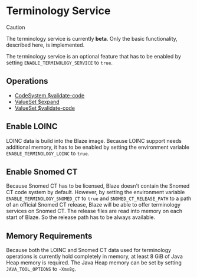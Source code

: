 # Terminology Service

> [!CAUTION]
> The terminology service is currently **beta**. Only the basic functionality, described here, is implemented.

The terminology service is an optional feature that has to be enabled by setting `ENABLE_TERMINOLOGY_SERVICE` to `true`.

## Operations

* [CodeSystem $validate-code](api/operation-code-system-validate-code.md)
* [ValueSet $expand](api/operation-value-set-expand.md)
* [ValueSet $validate-code](api/operation-value-set-validate-code.md)

## Enable LOINC

LOINC data is build into the Blaze image. Because LOINC support needs additional memory, it has to be enabled by setting the environment variable `ENABLE_TERMINOLOGY_LOINC` to `true`.

## Enable Snomed CT

Because Snomed CT has to be licensed, Blaze doesn't contain the Snomed CT code system by default. However, by setting the environment variable `ENABLE_TERMINOLOGY_SNOMED_CT` to `true` and `SNOMED_CT_RELEASE_PATH` to a path of an official Snomed CT release, Blaze will be able to offer terminology services on Snomed CT. The release files are read into memory on each start of Blaze. So the release path has to be always available.

## Memory Requirements

Because both the LOINC and Snomed CT data used for terminology operations is currently hold completely in memory, at least 8 GiB of Java Heap memory is required. The Java Heap memory can be set by setting `JAVA_TOOL_OPTIONS` to `-Xmx8g`.
